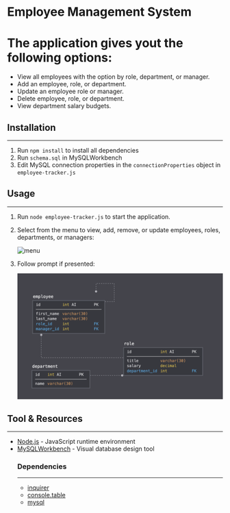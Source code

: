 # Employee Management System

# The application gives yout the following options:
* View all employees with the option by role, department, or manager.
* Add an employee, role, or department.
* Update an employee role or manager.
* Delete employee, role, or department.
* View department salary budgets.

## Installation
---
1. Run `npm install` to install all dependencies
2. Run `schema.sql` in MySQLWorkbench   
3. Edit MySQL connection properties in the `connectionProperties` object in `employee-tracker.js`

## Usage
---
1. Run `node employee-tracker.js` to start the application.
2. Select from the menu to view, add, remove, or update employees, roles, departments, or managers:

    ![menu](https://user-images.githubusercontent.com/71414528/103473881-264a6980-4d52-11eb-848e-215f54291ac5.gif)


3. Follow prompt if presented:

    ![](images/sample.png)

## Tool & Resources
---
* [Node.js](https://nodejs.org/en/) - JavaScript runtime environment
* [MySQLWorkbench](https://www.mysql.com/products/workbench/) - Visual database design tool
    ### Dependencies
    ---
    * [inquirer](https://www.npmjs.com/package/inquirer) 
   * [console.table](https://www.npmjs.com/package/console.table) 
    * [mysql](https://www.npmjs.com/package/mysql) 
    

